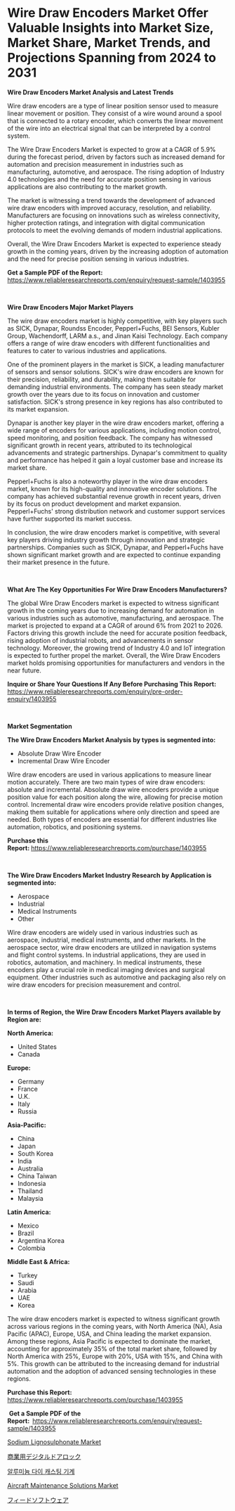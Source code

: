 <p><h1>Wire Draw Encoders Market Offer Valuable Insights into Market Size, Market Share, Market Trends, and Projections Spanning from 2024 to 2031</h1></p><p><strong>Wire Draw Encoders Market Analysis and Latest Trends</strong></p>
<p><p>Wire draw encoders are a type of linear position sensor used to measure linear movement or position. They consist of a wire wound around a spool that is connected to a rotary encoder, which converts the linear movement of the wire into an electrical signal that can be interpreted by a control system.</p><p>The Wire Draw Encoders Market is expected to grow at a CAGR of 5.9% during the forecast period, driven by factors such as increased demand for automation and precision measurement in industries such as manufacturing, automotive, and aerospace. The rising adoption of Industry 4.0 technologies and the need for accurate position sensing in various applications are also contributing to the market growth.</p><p>The market is witnessing a trend towards the development of advanced wire draw encoders with improved accuracy, resolution, and reliability. Manufacturers are focusing on innovations such as wireless connectivity, higher protection ratings, and integration with digital communication protocols to meet the evolving demands of modern industrial applications.</p><p>Overall, the Wire Draw Encoders Market is expected to experience steady growth in the coming years, driven by the increasing adoption of automation and the need for precise position sensing in various industries.</p></p>
<p><strong>Get a Sample PDF of the Report:&nbsp;</strong> <a href="https://www.reliableresearchreports.com/enquiry/request-sample/1403955">https://www.reliableresearchreports.com/enquiry/request-sample/1403955</a></p>
<p>&nbsp;</p>
<p><strong>Wire Draw Encoders Major Market Players</strong></p>
<p><p>The wire draw encoders market is highly competitive, with key players such as SICK, Dynapar, Roundss Encoder, Pepperl+Fuchs, BEI Sensors, Kubler Group, Wachendorff, LARM a.s., and Jinan Kaisi Technology. Each company offers a range of wire draw encoders with different functionalities and features to cater to various industries and applications.</p><p>One of the prominent players in the market is SICK, a leading manufacturer of sensors and sensor solutions. SICK's wire draw encoders are known for their precision, reliability, and durability, making them suitable for demanding industrial environments. The company has seen steady market growth over the years due to its focus on innovation and customer satisfaction. SICK's strong presence in key regions has also contributed to its market expansion.</p><p>Dynapar is another key player in the wire draw encoders market, offering a wide range of encoders for various applications, including motion control, speed monitoring, and position feedback. The company has witnessed significant growth in recent years, attributed to its technological advancements and strategic partnerships. Dynapar's commitment to quality and performance has helped it gain a loyal customer base and increase its market share.</p><p>Pepperl+Fuchs is also a noteworthy player in the wire draw encoders market, known for its high-quality and innovative encoder solutions. The company has achieved substantial revenue growth in recent years, driven by its focus on product development and market expansion. Pepperl+Fuchs' strong distribution network and customer support services have further supported its market success.</p><p>In conclusion, the wire draw encoders market is competitive, with several key players driving industry growth through innovation and strategic partnerships. Companies such as SICK, Dynapar, and Pepperl+Fuchs have shown significant market growth and are expected to continue expanding their market presence in the future.</p></p>
<p>&nbsp;</p>
<p><strong>What Are The Key Opportunities For Wire Draw Encoders Manufacturers?</strong></p>
<p><p>The global Wire Draw Encoders market is expected to witness significant growth in the coming years due to increasing demand for automation in various industries such as automotive, manufacturing, and aerospace. The market is projected to expand at a CAGR of around 6% from 2021 to 2026. Factors driving this growth include the need for accurate position feedback, rising adoption of industrial robots, and advancements in sensor technology. Moreover, the growing trend of Industry 4.0 and IoT integration is expected to further propel the market. Overall, the Wire Draw Encoders market holds promising opportunities for manufacturers and vendors in the near future.</p></p>
<p><strong>Inquire or Share Your Questions If Any Before Purchasing This Report:</strong> <a href="https://www.reliableresearchreports.com/enquiry/pre-order-enquiry/1403955">https://www.reliableresearchreports.com/enquiry/pre-order-enquiry/1403955</a></p>
<p>&nbsp;</p>
<p><strong>Market Segmentation</strong></p>
<p><strong>The Wire Draw Encoders Market Analysis by types is segmented into:</strong></p>
<p><ul><li>Absolute Draw Wire Encoder</li><li>Incremental Draw Wire Encoder</li></ul></p>
<p><p>Wire draw encoders are used in various applications to measure linear motion accurately. There are two main types of wire draw encoders: absolute and incremental. Absolute draw wire encoders provide a unique position value for each position along the wire, allowing for precise motion control. Incremental draw wire encoders provide relative position changes, making them suitable for applications where only direction and speed are needed. Both types of encoders are essential for different industries like automation, robotics, and positioning systems.</p></p>
<p><strong>Purchase this Report:&nbsp;</strong><a href="https://www.reliableresearchreports.com/purchase/1403955">https://www.reliableresearchreports.com/purchase/1403955</a></p>
<p>&nbsp;</p>
<p><strong>The Wire Draw Encoders Market Industry Research by Application is segmented into:</strong></p>
<p><ul><li>Aerospace</li><li>Industrial</li><li>Medical Instruments</li><li>Other</li></ul></p>
<p><p>Wire draw encoders are widely used in various industries such as aerospace, industrial, medical instruments, and other markets. In the aerospace sector, wire draw encoders are utilized in navigation systems and flight control systems. In industrial applications, they are used in robotics, automation, and machinery. In medical instruments, these encoders play a crucial role in medical imaging devices and surgical equipment. Other industries such as automotive and packaging also rely on wire draw encoders for precision measurement and control.</p></p>
<p>&nbsp;</p>
<p><strong>In terms of Region, the Wire Draw Encoders Market Players available by Region are:</strong></p>
<p>
    <p> <strong> North America: </strong>
        <ul>
            <li>United States</li>
            <li>Canada</li>
        </ul>
        </p> 
    <p> <strong> Europe: </strong>
        <ul>
            <li>Germany</li>
            <li>France</li>
            <li>U.K.</li>
            <li>Italy</li>
            <li>Russia</li>
        </ul>
        </p> 
    <p> <strong> Asia-Pacific: </strong>
        <ul>
            <li>China</li>
            <li>Japan</li>
            <li>South Korea</li>
            <li>India</li>
            <li>Australia</li>
            <li>China Taiwan</li>
            <li>Indonesia</li>
            <li>Thailand</li>
            <li>Malaysia</li>
        </ul>
        </p> 
    <p> <strong> Latin America: </strong>
        <ul>
            <li>Mexico</li>
            <li>Brazil</li>
            <li>Argentina Korea</li>
            <li>Colombia</li>
        </ul>
        </p> 
    <p> <strong> Middle East & Africa: </strong>
        <ul>
            <li>Turkey</li>
            <li>Saudi</li>
            <li>Arabia</li>
            <li>UAE</li>
            <li>Korea</li>
        </ul>
    </p>
    </p>
<p><p>The wire draw encoders market is expected to witness significant growth across various regions in the coming years, with North America (NA), Asia Pacific (APAC), Europe, USA, and China leading the market expansion. Among these regions, Asia Pacific is expected to dominate the market, accounting for approximately 35% of the total market share, followed by North America with 25%, Europe with 20%, USA with 15%, and China with 5%. This growth can be attributed to the increasing demand for industrial automation and the adoption of advanced sensing technologies in these regions.</p></p>
<p><strong>Purchase this Report: </strong><a href="https://www.reliableresearchreports.com/purchase/1403955">https://www.reliableresearchreports.com/purchase/1403955</a></p>
<p>&nbsp;<strong>Get a Sample PDF of the Report:&nbsp;&nbsp;</strong><a href="https://www.reliableresearchreports.com/enquiry/request-sample/1403955">https://www.reliableresearchreports.com/enquiry/request-sample/1403955</a></p>
<p><strong></strong></p>
<p><p><a href="https://view.publitas.com/reportprime-1/sodium-lignosulphonate-market-research-report-reveals-the-latest-trends-and-opportunities-of-this-market-for-period-from-2024-2031/">Sodium Lignosulphonate Market</a></p><p><a href="https://medium.com/@andrade7361/%E5%95%86%E7%94%A8%E3%83%86%E3%82%99%E3%82%B7%E3%82%99%E3%82%BF%E3%83%AB%E3%83%88%E3%82%99%E3%82%A2%E3%83%AD%E3%83%83%E3%82%AF%E5%B8%82%E5%A0%B4%E3%81%AE%E8%A6%8F%E6%A8%A1%E3%81%A8%E5%B8%82%E5%A0%B4%E5%8B%95%E5%90%91-%E7%94%A3%E6%A5%AD%E5%85%A8%E4%BD%93%E3%81%AE%E6%A6%82%E8%A6%81-2024%E5%B9%B4-2031%E5%B9%B4-ae6f72fc7cea">商業用デジタルドアロック</a></p><p><a href="https://medium.com/@nenoworleyg3rknpg0vak2pcs/%EC%95%8C%EB%A3%A8%EB%AF%B8%EB%8A%84-%EB%8B%A4%EC%9D%B4-%EC%BA%90%EC%8A%A4%ED%8C%85-%EA%B8%B0%EA%B3%84-%EC%8B%9C%EC%9E%A5-%EB%B6%84%EC%84%9D-%EA%B7%B8%EC%9D%98-cagr-%EC%8B%9C%EC%9E%A5-%EC%84%B8%EB%B6%84%ED%99%94-%EB%B0%8F-%EA%B8%80%EB%A1%9C%EB%B2%8C-%EC%82%B0%EC%97%85-%EA%B0%9C%EC%9A%94-49bbf5a1f8d5">알루미늄 다이 캐스팅 기계</a></p><p><a href="https://view.publitas.com/reportprime-1/aircraft-maintenance-solutions-market-size-growth-and-forecast-from-2024-2031/">Aircraft Maintenance Solutions Market</a></p><p><a href="https://medium.com/@andrade7361/%E3%83%95%E3%82%A3%E3%83%BC%E3%83%89%E3%82%BD%E3%83%95%E3%83%88%E3%82%A6%E3%82%A7%E3%82%A2%E5%B8%82%E5%A0%B4%E3%81%AE%E5%B1%95%E6%9C%9B-%E6%A5%AD%E7%95%8C%E6%A6%82%E8%A6%81%E3%81%A8%E4%BA%88%E6%B8%AC-2024%E5%B9%B4%E3%81%8B%E3%82%892031%E5%B9%B4-f905e9b6459b">フィードソフトウェア</a></p></p>